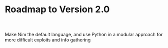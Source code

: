 # Roadmap to Version 2.0
<br>
<br>
Make Nim the default language, and use Python in a modular approach for more difficult exploits and info gathering
<br>
